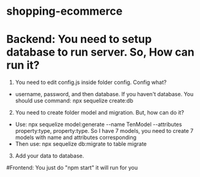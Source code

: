 # shopping-ecommerce
# Backend: You need to setup database to run server. So, How can run it?
1. You need to edit config.js inside folder config. Config what? 
  + username, password, and then database. If you haven't database. You should use command: npx sequelize create:db
2. You need to create folder model and migration. But, how can do it? 
  + Use: npx sequelize model:generate --name TenModel --attributes property:type, property:type. So I have 7 models, you need to create 7 models with name and attributes corresponding
  + Then use: npx sequelize db:migrate to table migrate
 3. Add your data to database.
 
 #Frontend: You just do "npm start" it will run for you
